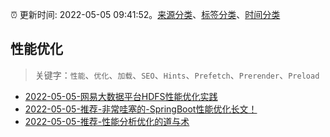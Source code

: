 :alarm_clock: 更新时间: 2022-05-05 09:41:52。[来源分类](../README.md)、[标签分类](../TAGS.md)、[时间分类](../TIMELINE.md)

## 性能优化


> 关键字：`性能`、`优化`、`加载`、`SEO`、`Hints`、`Prefetch`、`Prerender`、`Preload`



- [2022-05-05-网易大数据平台HDFS性能优化实践](https://toutiao.io/k/uwobgy8) 
- [2022-05-05-推荐-非常哇塞的-SpringBoot性能优化长文！](https://toutiao.io/k/srppeol) 
- [2022-05-05-推荐-性能分析优化的道与术](https://toutiao.io/k/2bi822s) 